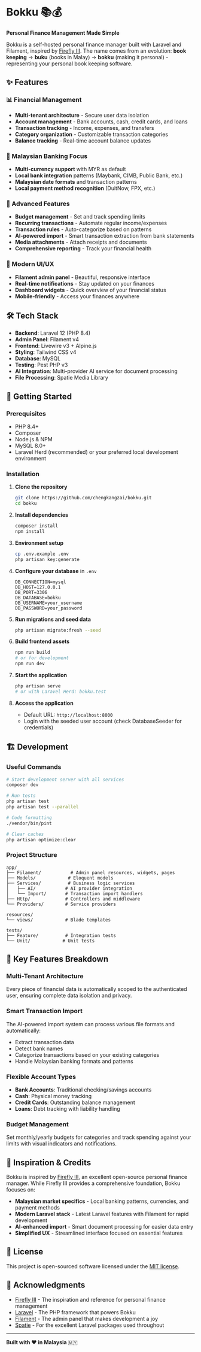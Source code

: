 # Bokku 📚💰

**Personal Finance Management Made Simple**

Bokku is a self-hosted personal finance manager built with Laravel and Filament, inspired by [Firefly III](https://firefly-iii.org/). The name comes from an evolution: **book keeping** → **buku** (books in Malay) → **bokku** (making it personal) - representing your personal book keeping software.

## ✨ Features

### 📊 Financial Management
- **Multi-tenant architecture** - Secure user data isolation
- **Account management** - Bank accounts, cash, credit cards, and loans
- **Transaction tracking** - Income, expenses, and transfers
- **Category organization** - Customizable transaction categories
- **Balance tracking** - Real-time account balance updates

### 🏦 Malaysian Banking Focus
- **Multi-currency support** with MYR as default
- **Local bank integration** patterns (Maybank, CIMB, Public Bank, etc.)
- **Malaysian date formats** and transaction patterns
- **Local payment method recognition** (DuitNow, FPX, etc.)

### 🎯 Advanced Features
- **Budget management** - Set and track spending limits
- **Recurring transactions** - Automate regular income/expenses  
- **Transaction rules** - Auto-categorize based on patterns
- **AI-powered import** - Smart transaction extraction from bank statements
- **Media attachments** - Attach receipts and documents
- **Comprehensive reporting** - Track your financial health

### 🎨 Modern UI/UX
- **Filament admin panel** - Beautiful, responsive interface
- **Real-time notifications** - Stay updated on your finances
- **Dashboard widgets** - Quick overview of your financial status
- **Mobile-friendly** - Access your finances anywhere

## 🛠 Tech Stack

- **Backend**: Laravel 12 (PHP 8.4)
- **Admin Panel**: Filament v4
- **Frontend**: Livewire v3 + Alpine.js
- **Styling**: Tailwind CSS v4
- **Database**: MySQL
- **Testing**: Pest PHP v3
- **AI Integration**: Multi-provider AI service for document processing
- **File Processing**: Spatie Media Library

## 🚀 Getting Started

### Prerequisites

- PHP 8.4+
- Composer
- Node.js & NPM
- MySQL 8.0+
- Laravel Herd (recommended) or your preferred local development environment

### Installation

1. **Clone the repository**
   ```bash
   git clone https://github.com/chengkangzai/bokku.git
   cd bokku
   ```

2. **Install dependencies**
   ```bash
   composer install
   npm install
   ```

3. **Environment setup**
   ```bash
   cp .env.example .env
   php artisan key:generate
   ```

4. **Configure your database** in `.env`
   ```env
   DB_CONNECTION=mysql
   DB_HOST=127.0.0.1
   DB_PORT=3306
   DB_DATABASE=bokku
   DB_USERNAME=your_username
   DB_PASSWORD=your_password
   ```

5. **Run migrations and seed data**
   ```bash
   php artisan migrate:fresh --seed
   ```

6. **Build frontend assets**
   ```bash
   npm run build
   # or for development
   npm run dev
   ```

7. **Start the application**
   ```bash
   php artisan serve
   # or with Laravel Herd: bokku.test
   ```

8. **Access the application**
   - Default URL: `http://localhost:8000`
   - Login with the seeded user account (check DatabaseSeeder for credentials)

## 🏗 Development

### Useful Commands

```bash
# Start development server with all services
composer dev

# Run tests
php artisan test
php artisan test --parallel

# Code formatting
./vendor/bin/pint

# Clear caches
php artisan optimize:clear
```

### Project Structure

```
app/
├── Filament/           # Admin panel resources, widgets, pages
├── Models/            # Eloquent models
├── Services/          # Business logic services
│   ├── AI/           # AI provider integration
│   └── Import/       # Transaction import handlers
├── Http/             # Controllers and middleware
└── Providers/        # Service providers

resources/
└── views/            # Blade templates

tests/
├── Feature/          # Integration tests
└── Unit/            # Unit tests
```

## 🎯 Key Features Breakdown

### Multi-Tenant Architecture
Every piece of financial data is automatically scoped to the authenticated user, ensuring complete data isolation and privacy.

### Smart Transaction Import
The AI-powered import system can process various file formats and automatically:
- Extract transaction data
- Detect bank names
- Categorize transactions based on your existing categories
- Handle Malaysian banking formats and patterns

### Flexible Account Types
- **Bank Accounts**: Traditional checking/savings accounts
- **Cash**: Physical money tracking
- **Credit Cards**: Outstanding balance management
- **Loans**: Debt tracking with liability handling

### Budget Management
Set monthly/yearly budgets for categories and track spending against your limits with visual indicators and notifications.

## 🤝 Inspiration & Credits

Bokku is inspired by [Firefly III](https://firefly-iii.org/), an excellent open-source personal finance manager. While Firefly III provides a comprehensive foundation, Bokku focuses on:

- **Malaysian market specifics** - Local banking patterns, currencies, and payment methods
- **Modern Laravel stack** - Latest Laravel features with Filament for rapid development
- **AI-enhanced import** - Smart document processing for easier data entry
- **Simplified UX** - Streamlined interface focused on essential features

## 📜 License

This project is open-sourced software licensed under the [MIT license](LICENSE).

## 🙏 Acknowledgments

- [Firefly III](https://firefly-iii.org/) - The inspiration and reference for personal finance management
- [Laravel](https://laravel.com/) - The PHP framework that powers Bokku
- [Filament](https://filamentphp.com/) - The admin panel that makes development a joy
- [Spatie](https://spatie.be/) - For the excellent Laravel packages used throughout

---

**Built with ❤️ in Malaysia** 🇲🇾